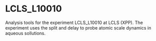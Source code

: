 # LCLS_L10010 
Analysis tools for the experiment LCLS_L10010 at LCLS (XPP). The experiment uses the split and delay to probe atomic scale dynamics in aqueous sollutions. 
